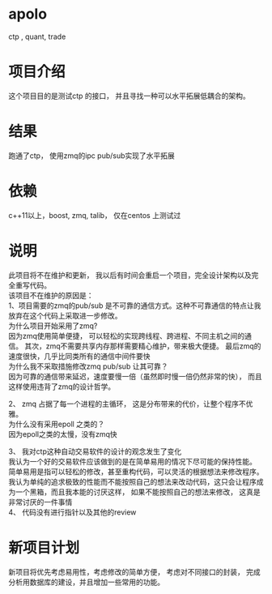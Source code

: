 # apolo
ctp , quant, trade <br>

# 项目介绍
这个项目目的是测试ctp 的接口， 并且寻找一种可以水平拓展低耦合的架构。 <br>

# 结果
跑通了ctp， 使用zmq的ipc pub/sub实现了水平拓展<br>

# 依赖
c++11以上，boost, zmq, talib， 仅在centos 上测试过

# 说明
此项目将不在维护和更新， 我以后有时间会重启一个项目，完全设计架构以及完全重写代码。<br>
该项目不在维护的原因是：<br>
1、项目需要的zmq的pub/sub 是不可靠的通信方式。这种不可靠通信的特点让我放弃在这个代码上采取进一步修改。<br>
    为什么项目开始采用了zmq? <br>
    因为zmq使用简单便捷， 可以轻松的实现跨线程、跨进程、不同主机之间的通信。 其次，zmq不需要共享内存那样需要精心维护，带来极大便捷。 最后zmq的速度很快，几乎比同类所有的通信中间件要快<br>
    为什么我不采取措施修改zmq pub/sub 让其可靠？<br>
    因为可靠的通信带来延迟，速度要慢一倍（虽然即时慢一倍仍然非常的快）， 而且这样使用违背了zmq的设计哲学。 <br>
    
2、 zmq 占据了每一个进程的主循环， 这是分布带来的代价，让整个程序不优雅。<br>
    为什么没有采用epoll 之类的？<br>
    因为epoll之类的太慢，没有zmq快<br>
   
3、 我对ctp这种自动交易软件的设计的观念发生了变化<br>
    我认为一个好的交易软件应该做到的是在简单易用的情况下尽可能的保持性能。 简单易用是指可以轻松的修改，甚至重构代码，可以灵活的根据想法来修改程序。<br>
    我认为单纯的追求极致的性能而不能按照自己的想法来改动代码，这只会让程序成为一个黑箱，而且我本能的讨厌这样， 如果不能按照自己的想法来修改， 这真是非常讨厌的一件事情<br>
4、 代码没有进行指针以及其他的review <br>

# 新项目计划
新项目将优先考虑易用性，考虑修改的简单方便， 考虑对不同接口的封装， 完成分析用数据库的建设，并且增加一些常用的功能。 
